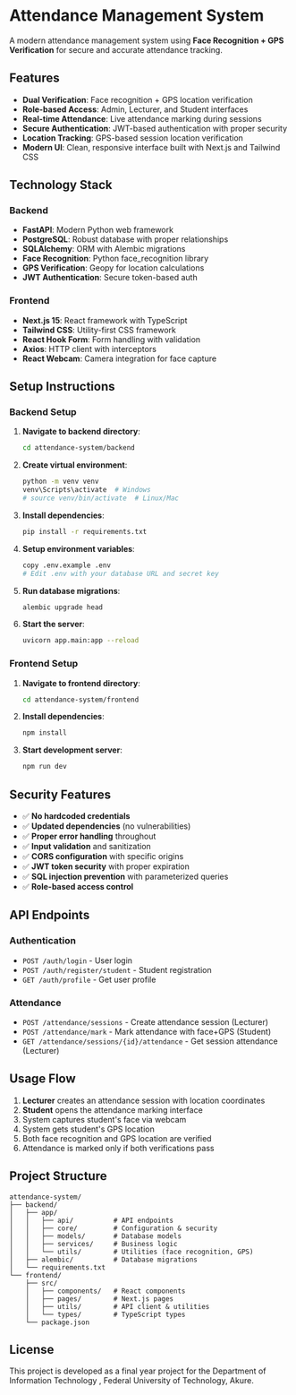 # Attendance Management System

A modern attendance management system using **Face Recognition + GPS Verification** for secure and accurate attendance tracking.

## Features

- **Dual Verification**: Face recognition + GPS location verification
- **Role-based Access**: Admin, Lecturer, and Student interfaces
- **Real-time Attendance**: Live attendance marking during sessions
- **Secure Authentication**: JWT-based authentication with proper security
- **Location Tracking**: GPS-based session location verification
- **Modern UI**: Clean, responsive interface built with Next.js and Tailwind CSS

## Technology Stack

### Backend
- **FastAPI**: Modern Python web framework
- **PostgreSQL**: Robust database with proper relationships
- **SQLAlchemy**: ORM with Alembic migrations
- **Face Recognition**: Python face_recognition library
- **GPS Verification**: Geopy for location calculations
- **JWT Authentication**: Secure token-based auth

### Frontend
- **Next.js 15**: React framework with TypeScript
- **Tailwind CSS**: Utility-first CSS framework
- **React Hook Form**: Form handling with validation
- **Axios**: HTTP client with interceptors
- **React Webcam**: Camera integration for face capture

## Setup Instructions

### Backend Setup

1. **Navigate to backend directory**:
   ```bash
   cd attendance-system/backend
   ```

2. **Create virtual environment**:
   ```bash
   python -m venv venv
   venv\Scripts\activate  # Windows
   # source venv/bin/activate  # Linux/Mac
   ```

3. **Install dependencies**:
   ```bash
   pip install -r requirements.txt
   ```

4. **Setup environment variables**:
   ```bash
   copy .env.example .env
   # Edit .env with your database URL and secret key
   ```

5. **Run database migrations**:
   ```bash
   alembic upgrade head
   ```

6. **Start the server**:
   ```bash
   uvicorn app.main:app --reload
   ```

### Frontend Setup

1. **Navigate to frontend directory**:
   ```bash
   cd attendance-system/frontend
   ```

2. **Install dependencies**:
   ```bash
   npm install
   ```

3. **Start development server**:
   ```bash
   npm run dev
   ```

## Security Features

- ✅ **No hardcoded credentials**
- ✅ **Updated dependencies** (no vulnerabilities)
- ✅ **Proper error handling** throughout
- ✅ **Input validation** and sanitization
- ✅ **CORS configuration** with specific origins
- ✅ **JWT token security** with proper expiration
- ✅ **SQL injection prevention** with parameterized queries
- ✅ **Role-based access control**

## API Endpoints

### Authentication
- `POST /auth/login` - User login
- `POST /auth/register/student` - Student registration
- `GET /auth/profile` - Get user profile

### Attendance
- `POST /attendance/sessions` - Create attendance session (Lecturer)
- `POST /attendance/mark` - Mark attendance with face+GPS (Student)
- `GET /attendance/sessions/{id}/attendance` - Get session attendance (Lecturer)

## Usage Flow

1. **Lecturer** creates an attendance session with location coordinates
2. **Student** opens the attendance marking interface
3. System captures student's face via webcam
4. System gets student's GPS location
5. Both face recognition and GPS location are verified
6. Attendance is marked only if both verifications pass

## Project Structure

```
attendance-system/
├── backend/
│   ├── app/
│   │   ├── api/          # API endpoints
│   │   ├── core/         # Configuration & security
│   │   ├── models/       # Database models
│   │   ├── services/     # Business logic
│   │   └── utils/        # Utilities (face recognition, GPS)
│   ├── alembic/          # Database migrations
│   └── requirements.txt
└── frontend/
    ├── src/
    │   ├── components/   # React components
    │   ├── pages/        # Next.js pages
    │   ├── utils/        # API client & utilities
    │   └── types/        # TypeScript types
    └── package.json
```

## License

This project is developed as a final year project for the Department of Information Technology
, Federal University of Technology, Akure.
